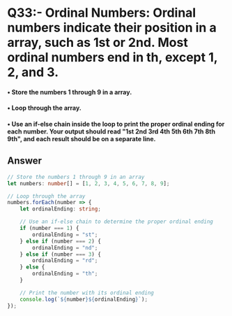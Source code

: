 # Q33:- Ordinal Numbers: Ordinal numbers indicate their position in a array, such as 1st or 2nd. Most ordinal numbers end in th, except 1, 2, and 3.

#### • Store the numbers 1 through 9 in a array.

#### • Loop through the array.

#### • Use an if-else chain inside the loop to print the proper ordinal ending for each number. Your output should read "1st 2nd 3rd 4th 5th 6th 7th 8th 9th", and each result should be on a separate line.

## Answer

```typescript
// Store the numbers 1 through 9 in an array
let numbers: number[] = [1, 2, 3, 4, 5, 6, 7, 8, 9];

// Loop through the array
numbers.forEach(number => {
    let ordinalEnding: string;

    // Use an if-else chain to determine the proper ordinal ending
    if (number === 1) {
        ordinalEnding = "st";
    } else if (number === 2) {
        ordinalEnding = "nd";
    } else if (number === 3) {
        ordinalEnding = "rd";
    } else {
        ordinalEnding = "th";
    }

    // Print the number with its ordinal ending
    console.log(`${number}${ordinalEnding}`);
});

```